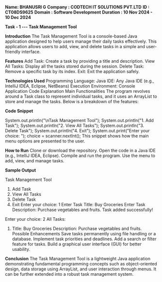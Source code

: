 **Name: BHANUSRI G**
**Company : CODTECH IT SOLUTIONS PVT.LTD**
**ID : CT08DS9625**
**Domain : Software Development**
**Duration : 10 Nov 2024 - 10 Dec 2024**

**Task - 1 --- Task Management Tool**

**Introduction**
The Task Management Tool is a console-based Java application designed to help users manage their daily tasks effectively. This application allows users to add, view, and delete tasks in a simple and user-friendly interface.

**Features**
Add Task: Create a task by providing a title and description.
View All Tasks: Display all the tasks stored during the session.
Delete Task: Remove a specific task by its index.
Exit: Exit the application safely.

**Technologies Used**
Programming Language: Java
IDE: Any Java IDE (e.g., IntelliJ IDEA, Eclipse, NetBeans)
Execution Environment: Console Application
Code Explanation
Main Functionalities
The program revolves around a Task class to represent individual tasks, and it uses an ArrayList to store and manage the tasks. Below is a breakdown of the features:

**Code Snippet**

System.out.println("\nTask Management Tool");
System.out.println("1. Add Task");
System.out.println("2. View All Tasks");
System.out.println("3. Delete Task");
System.out.println("4. Exit");
System.out.print("Enter your choice: ");
choice = scanner.nextInt();
This snippet shows how the main menu options are presented to the user.

**How to Run**
Clone or download the repository.
Open the code in a Java IDE (e.g., IntelliJ IDEA, Eclipse).
Compile and run the program.
Use the menu to add, view, and manage tasks.

**Sample Output**

Task Management Tool
1. Add Task
2. View All Tasks
3. Delete Task
4. Exit
Enter your choice: 1
Enter Task Title: Buy Groceries
Enter Task Description: Purchase vegetables and fruits.
Task added successfully!

Enter your choice: 2
All Tasks:
1. Title: Buy Groceries
   Description: Purchase vegetables and fruits.
Possible Enhancements
Save tasks permanently using file handling or a database.
Implement task priorities and deadlines.
Add a search or filter feature for tasks.
Build a graphical user interface (GUI) for better usability.

**Conclusion**
The Task Management Tool is a lightweight Java application demonstrating fundamental programming concepts such as object-oriented design, data storage using ArrayList, and user interaction through menus. It can be further extended into a robust task management system.
